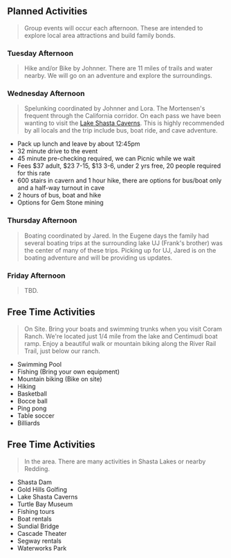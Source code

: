 ## Planned Activities
> Group events will occur each afternoon.  These are intended to explore local area attractions and build family bonds.

### Tuesday Afternoon
> Hike and/or Bike by Johnner.   There are 11 miles of trails and water nearby.   We will go on an adventure and explore the surroundings.

### Wednesday Afternoon
> Spelunking coordinated by Johnner and Lora.  The Mortensen's frequent through the California corridor.  On each pass we have been wanting to visit the [Lake Shasta Caverns](https://lakeshastacaverns.clickforward.com/).   This is highly recommended by all locals and the trip include bus, boat ride, and cave adventure.   
- Pack up lunch and leave by about 12:45pm
- 32 minute drive to the event
- 45 minute pre-checking required, we can Picnic while we wait
- Fees $37 adult, $23 7-15, $13 3-6, under 2 yrs free, 20 people required for this rate
- 600 stairs in cavern and 1 hour hike, there are options for bus/boat only and a half-way turnout in cave
- 2 hours of bus, boat and hike
- Options for Gem Stone mining

### Thursday Afternoon
> Boating coordinated by Jared.  In the Eugene days the family had several boating trips at the surrounding lake  UJ (Frank's brother) was the center of many of these trips.  Picking up for UJ, Jared is on the boating adventure and will be providing us updates.

### Friday Afternoon
> TBD.


## Free Time Activities
> On Site. Bring your boats and swimming trunks when you visit Coram Ranch. We're located just 1/4 mile from the lake and Centimudi boat ramp.  Enjoy a beautiful walk or mountain biking along the River Rail Trail, just below our ranch.

- Swimming Pool
- Fishing (Bring your own equipment)
- Mountain biking (Bike on site)
- Hiking
- Basketball
- Bocce ball 
- Ping pong
- Table soccer
- Billiards

## Free Time Activities
> In the area.  There are many activities in Shasta Lakes or nearby Redding.

- Shasta Dam
- Gold Hills Golfing
- Lake Shasta Caverns
- Turtle Bay Museum
- Fishing tours
- Boat rentals
- Sundial Bridge
- Cascade Theater
- Segway rentals
- Waterworks Park